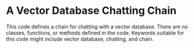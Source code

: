 # A Vector Database Chatting Chain
This code defines a chain for chatting with a vector database. There are no classes, functions, or methods defined in the code. Keywords suitable for this code might include vector database, chatting, and chain.


